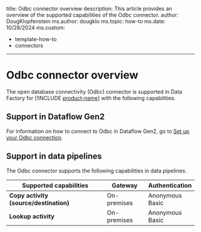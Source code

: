 title: Odbc connector overview
description: This article provides an overview of the supported capabilities of the Odbc connector.
author: DougKlopfenstein
ms.author: dougklo
ms.topic: how-to
ms.date: 10/28/2024
ms.custom:
  - template-how-to
  - connectors
---

# Odbc connector overview

The open database connectivity (Odbc) connector is supported in Data Factory for [!INCLUDE [product-name](../includes/product-name.md)] with the following capabilities.


## Support in Dataflow Gen2

For information on how to connect to Odbc in Dataflow Gen2, go to [Set up your Odbc connection](connector-odbc.md).

## Support in data pipelines

The Odbc connector supports the following capabilities in data pipelines.

| Supported capabilities | Gateway | Authentication |
| --- | --- | ---|
| **Copy activity (source/destination)** | On-premises | Anonymous<br/>Basic |
| **Lookup activity** | On-premises | Anonymous<br/>Basic |
